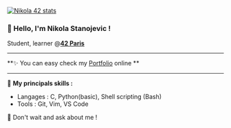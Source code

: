 <!--
**NikoStano/NikoStano** is a ✨ _special_ ✨ repository because its `README.md` (this file) appears on your GitHub profile.

Here are some ideas to get you started:

- 🔭 I’m currently working on ...
- 🌱 I’m currently learning ...
- 👯 I’m looking to collaborate on ...
- 🤔 I’m looking for help with ...
- 💬 Ask me about ...
- 📫 How to reach me: ...
- 😄 Pronouns: ...
- ⚡ Fun fact: ...
-->
[![Nikola 42 stats](https://badge.mediaplus.ma/greenbinary/nistanoj?1337Badge=off&UM6P=off)](https://github.com/oakoudad/badge42)
### 👋 Hello, I'm Nikola Stanojevic !

Student, learner @[**42 Paris**](https://42.fr/)

---

**✨ You can easy check my [Portfolio](https://nikostano.github.io/portfolio/) online **

---

🚀 **My principals skills :**
- Langages : C, Python(basic), Shell scripting (Bash)
- Tools : Git, Vim, VS Code

🤝 Don't wait and ask about me !
